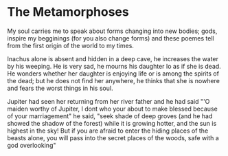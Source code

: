 # The Metamorphoses

My soul carries me to speak about forms changing into new bodies; gods, inspire my begginings (for you also change forms) and these poemes tell from the first origin of the world to my times.

Inachus alone is absent and hidden in a deep cave, he increases the water by his weeping. He is very sad, he mourns his daughter Io as if she is dead. He wonders whether her daughter is enjoying life or is among the spirits of the dead; but he does not find her anywhere, he thinks that she is nowhere and fears the worst things in his soul.

Jupiter had seen her returning from her river father and he had said "'O maiden worthy of Jupiter, I dont who your about to make blessed because of your marriagement" he said, "seek shade of deep groves (and he had showed the shadow of the forest) while it is growing hotter, and the sun is highest in the sky! But if you are afraid to enter the hiding places of the beasts alone, you will pass into the secret places of the woods, safe with a god overlooking" 
